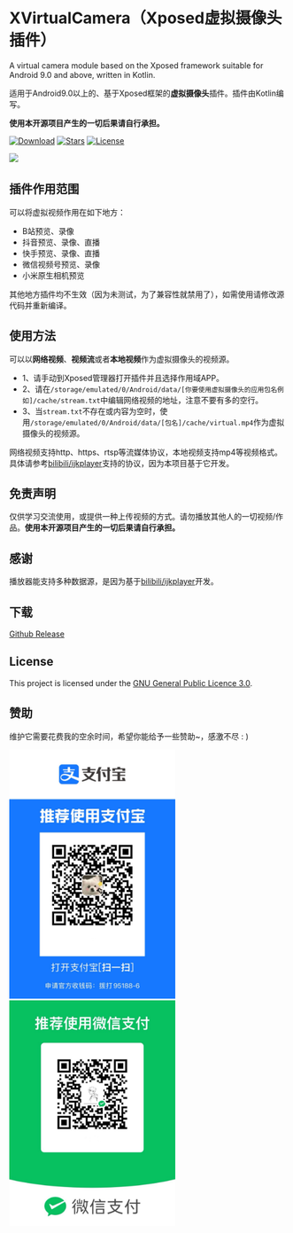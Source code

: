# XVirtualCamera（Xposed虚拟摄像头插件）

A virtual camera module based on the Xposed framework suitable for Android 9.0 and above, written in Kotlin.

适用于Android9.0以上的、基于Xposed框架的**虚拟摄像头**插件。插件由Kotlin编写。

**使用本开源项目产生的一切后果请自行承担。**

[![Download](https://img.shields.io/github/v/release/sandyz987/XVirtualCamera?label=Download)](https://github.com/sandyz987/XVirtualCamera/releases/latest)
[![Stars](https://img.shields.io/github/stars/sandyz987/XVirtualCamera?label=Stars)](https://github.com/sandyz987/XVirtualCamera)
[![License](https://img.shields.io/github/license/sandyz987/XVirtualCamera?label=License)](https://choosealicense.com/licenses/gpl-3.0/)

<img src="preview.gif" width="300px">



## 插件作用范围

可以将虚拟视频作用在如下地方：

- B站预览、录像
- 抖音预览、录像、直播
- 快手预览、录像、直播
- 微信视频号预览、录像
- 小米原生相机预览

其他地方插件均不生效（因为未测试，为了兼容性就禁用了），如需使用请修改源代码并重新编译。



## 使用方法

可以以**网络视频**、**视频流**或者**本地视频**作为虚拟摄像头的视频源。

- 1、请手动到Xposed管理器打开插件并且选择作用域APP。
- 2、请在`/storage/emulated/0/Android/data/[你要使用虚拟摄像头的应用包名例如]/cache/stream.txt`中编辑网络视频的地址，注意不要有多的空行。
- 3、当`stream.txt`不存在或内容为空时，使用`/storage/emulated/0/Android/data/[包名]/cache/virtual.mp4`作为虚拟摄像头的视频源。

网络视频支持http、https、rtsp等流媒体协议，本地视频支持mp4等视频格式。具体请参考[bilibili/ijkplayer](https://github.com/bilibili/ijkplayer)支持的协议，因为本项目基于它开发。



## 免责声明
仅供学习交流使用，或提供一种上传视频的方式。请勿播放其他人的一切视频/作品。**使用本开源项目产生的一切后果请自行承担。**



## 感谢

播放器能支持多种数据源，是因为基于[bilibili/ijkplayer](https://github.com/bilibili/ijkplayer)开发。



## 下载
[Github Release](https://github.com/sandyz987/XVirtualCamera/releases/latest)



## License

This project is licensed under the [GNU General Public Licence 3.0](https://choosealicense.com/licenses/gpl-3.0/).



## 赞助

维护它需要花费我的空余时间，希望你能给予一些赞助~，感激不尽 : )

<img src="zfb.jpg" width="300px"><img src="wx.jpg" width="300px">